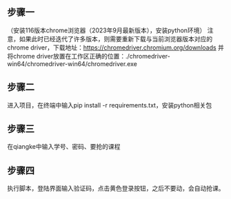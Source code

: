 ## 步骤一
（安装116版本chrome浏览器（2023年9月最新版本），安装python环境）
注意，如果此时已经迭代了许多版本，则需要重新下载与当前浏览器版本对应的chrome driver，下载地址：https://chromedriver.chromium.org/downloads
并将chrome driver放置在工作区正确的位置：./chromedriver-win64/chromedriver-win64/chromedriver.exe
## 步骤二
进入项目，在终端中输入pip install -r requirements.txt，安装python相关包
## 步骤三
在qiangke中输入学号、密码、要抢的课程
## 步骤四
执行脚本，登陆界面输入验证码，点击黄色登录按钮，之后不要动，会自动抢课。
